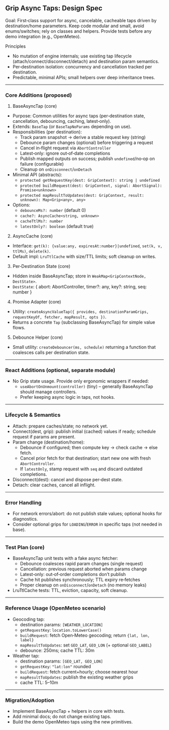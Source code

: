## Grip Async Taps: Design Spec

Goal: First‑class support for async, cancelable, cacheable taps driven by destination/home parameters. Keep code modular and small, avoid enums/switches; rely on classes and helpers. Provide tests before any demo integration (e.g., OpenMeteo).

Principles
- No mutation of engine internals; use existing tap lifecycle (attach/connect/disconnect/detach) and destination param semantics.
- Per‑destination isolation: concurrency and cancellation tracked per destination.
- Predictable, minimal APIs; small helpers over deep inheritance trees.

---

### Core Additions (proposed)

1) BaseAsyncTap (core)
- Purpose: Common utilities for async taps (per‑destination state, cancellation, debouncing, caching, latest‑only).
- Extends: `BaseTap` (or `BaseTapNoParams` depending on use).
- Responsibilities (per destination):
  - Track param snapshot → derive a stable request key (string)
  - Debounce param changes (optional) before triggering a request
  - Cancel in‑flight request via `AbortController`
  - Latest‑only: ignore out‑of‑date completions
  - Publish mapped outputs on success; publish `undefined`/no‑op on failure (configurable)
  - Cleanup on `onDisconnect`/`onDetach`
- Minimal API (abstracts):
  - `protected getRequestKey(dest: GripContext): string | undefined`
  - `protected buildRequest(dest: GripContext, signal: AbortSignal): Promise<unknown>`
  - `protected mapResultToUpdates(dest: GripContext, result: unknown): Map<Grip<any>, any>`
- Options:
  - `debounceMs?: number` (default 0)
  - `cache?: AsyncCache<string, unknown>`
  - `cacheTtlMs?: number`
  - `latestOnly?: boolean` (default true)

2) AsyncCache (core)
- Interface: `get(k): {value:any, expiresAt:number}|undefined`, `set(k, v, ttlMs)`, `delete(k)`.
- Default impl: `LruTtlCache` with size/TTL limits; soft cleanup on writes.

3) Per‑Destination State (core)
- Hidden inside BaseAsyncTap; store in `WeakMap<GripContextNode, DestState>`.
- `DestState`: { abort: AbortController, timer?: any, key?: string, seq: number }

4) Promise Adapter (core)
- Utility: `createAsyncValueTap({ provides, destinationParamGrips, requestKeyOf, fetcher, mapResult, opts })`.
- Returns a concrete `Tap` (subclassing BaseAsyncTap) for simple value flows.

5) Debounce Helper (core)
- Small utility: `createDebouncer(ms, schedule)` returning a function that coalesces calls per destination state.

---

### React Additions (optional, separate module)
- No Grip state usage. Provide only ergonomic wrappers if needed:
  - `useAbortOnUnmount(controller)` (tiny) – generally BaseAsyncTap should manage controllers.
  - Prefer keeping async logic in taps, not hooks.

---

### Lifecycle & Semantics
- Attach: prepare caches/state; no network yet.
- Connect(dest, grip): publish initial (cached) values if ready; schedule request if params are present.
- Param change (destination/home):
  - Debounce if configured; then compute key → check cache → else fetch.
  - Cancel prior fetch for that destination; start new one with fresh `AbortController`.
  - If `latestOnly`, stamp request with `seq` and discard outdated completions.
- Disconnect(dest): cancel and dispose per‑dest state.
- Detach: clear caches, cancel all inflight.

---

### Error Handling
- For network errors/abort: do not publish stale values; optional hooks for diagnostics.
- Consider optional grips for `LOADING`/`ERROR` in specific taps (not needed in base).

---

### Test Plan (core)
- BaseAsyncTap unit tests with a fake async fetcher:
  - Debounce coalesces rapid param changes (single request)
  - Cancellation: previous request aborted when params change
  - Latest‑only: out‑of‑order completions don’t publish
  - Cache hit publishes synchronously; TTL expiry re‑fetches
  - Proper cleanup on `onDisconnect`/`onDetach` (no memory leaks)
- LruTtlCache tests: TTL, eviction, capacity, soft cleanup.

---

### Reference Usage (OpenMeteo scenario)
- Geocoding tap:
  - destination params: `[WEATHER_LOCATION]`
  - `getRequestKey`: `location.toLowerCase()`
  - `buildRequest`: fetch Open‑Meteo geocoding; return `{lat, lon, label}`
  - `mapResultToUpdates`: set `GEO_LAT`, `GEO_LON` (+ optional `GEO_LABEL`)
  - debounce: 250ms; cache TTL: 30m
- Weather tap:
  - destination params: `[GEO_LAT, GEO_LON]`
  - `getRequestKey`: `"lat:lon"` rounded
  - `buildRequest`: fetch current+hourly; choose nearest hour
  - `mapResultToUpdates`: publish the existing weather grips
  - cache TTL: 5–10m

---

### Migration/Adoption
- Implement BaseAsyncTap + helpers in core with tests.
- Add minimal docs; do not change existing taps.
- Build the demo OpenMeteo taps using the new primitives.


